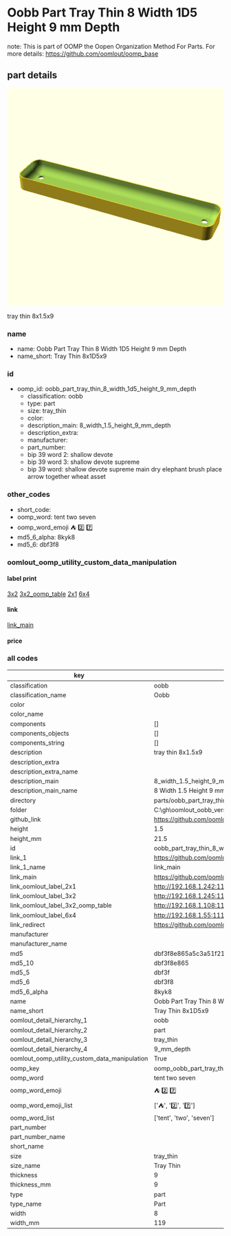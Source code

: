 # Oobb Part Tray Thin 8 Width 1D5 Height 9 mm Depth  

note: This is part of OOMP the Oopen Organization Method For Parts. For more details: https://github.com/oomlout/oomp_base

##  part details
  

[![](3dpr.png)](3dpr.png)

tray thin 8x1.5x9



### name
* name: Oobb Part Tray Thin 8 Width 1D5 Height 9 mm Depth
* name_short: Tray Thin 8x1D5x9 
### id
* oomp_id: oobb_part_tray_thin_8_width_1d5_height_9_mm_depth
  * classification: oobb
  * type: part
  * size: tray_thin
  * color: 
  * description_main: 8_width_1.5_height_9_mm_depth
  * description_extra: 
  * manufacturer: 
  * part_number: 
  * bip 39 word 2: shallow devote
  * bip 39 word 3: shallow devote supreme
  * bip 39 word: shallow devote supreme main dry elephant brush place arrow together wheat asset

### other_codes
* short_code: 
* oomp_word: tent two seven
* oomp_word_emoji :tent: :two: :seven:
* md5_6_alpha: 8kyk8
* md5_6: dbf3f8






### oomlout_oomp_utility_custom_data_manipulation
#### label print
[3x2](http://192.168.1.245:1112/?label=oomp%208kyk8)
[3x2_oomp_table](http://192.168.1.108:1112/?label=oomp%208kyk8)
[2x1](http://192.168.1.242:1112/?label=oomp%208kyk8)
[6x4](http://192.168.1.55:1112/?label=oomp%208kyk8)    

#### link

[link_main](https://github.com/oomlout/oomlout_oobb_version_4_generated_parts/tree/main/navigation_oomp/oobb/part/tray_thin/8_width_1.5_height_9_mm_depth/part)                              

#### price







### all codes 
| key | value |  
| --- | --- |  
| classification | oobb |  
| classification_name | Oobb |  
| color |  |  
| color_name |  |  
| components | [] |  
| components_objects | [] |  
| components_string | [] |  
| description | tray thin 8x1.5x9 |  
| description_extra |  |  
| description_extra_name |  |  
| description_main | 8_width_1.5_height_9_mm_depth |  
| description_main_name | 8 Width 1.5 Height 9 mm Depth |  
| directory | parts/oobb_part_tray_thin_8_width_1d5_height_9_mm_depth |  
| folder | C:\gh\oomlout_oobb_version_4_generated_parts\parts\oobb_part_tray_thin_8_width_1d5_height_9_mm_depth |  
| github_link | https://github.com/oomlout/oomlout_oomp_part_src/tree/main/parts/oobb_part_tray_thin_8_width_1d5_height_9_mm_depth |  
| height | 1.5 |  
| height_mm | 21.5 |  
| id | oobb_part_tray_thin_8_width_1d5_height_9_mm_depth |  
| link_1 | https://github.com/oomlout/oomlout_oobb_version_4_generated_parts/tree/main/navigation_oomp/oobb/part/tray_thin/8_width_1.5_height_9_mm_depth/part |  
| link_1_name | link_main |  
| link_main | https://github.com/oomlout/oomlout_oobb_version_4_generated_parts/tree/main/navigation_oomp/oobb/part/tray_thin/8_width_1.5_height_9_mm_depth/part |  
| link_oomlout_label_2x1 | http://192.168.1.242:1112/?label=oomp%208kyk8 |  
| link_oomlout_label_3x2 | http://192.168.1.245:1112/?label=oomp%208kyk8 |  
| link_oomlout_label_3x2_oomp_table | http://192.168.1.108:1112/?label=oomp%208kyk8 |  
| link_oomlout_label_6x4 | http://192.168.1.55:1112/?label=oomp%208kyk8 |  
| link_redirect | https://github.com/oomlout/oomlout_oobb_version_4_generated_parts/tree/main/parts/oobb_tray_thin_08_1d5_09 |  
| manufacturer |  |  
| manufacturer_name |  |  
| md5 | dbf3f8e865a5c3a51f21d865b3cf3628 |  
| md5_10 | dbf3f8e865 |  
| md5_5 | dbf3f |  
| md5_6 | dbf3f8 |  
| md5_6_alpha | 8kyk8 |  
| name | Oobb Part Tray Thin 8 Width 1D5 Height 9 mm Depth |  
| name_short | Tray Thin 8x1D5x9  |  
| oomlout_detail_hierarchy_1 | oobb |  
| oomlout_detail_hierarchy_2 | part |  
| oomlout_detail_hierarchy_3 | tray_thin |  
| oomlout_detail_hierarchy_4 | 9_mm_depth |  
| oomlout_oomp_utility_custom_data_manipulation | True |  
| oomp_key | oomp_oobb_part_tray_thin_8_width_1d5_height_9_mm_depth |  
| oomp_word | tent two seven |  
| oomp_word_emoji | :tent: :two: :seven: |  
| oomp_word_emoji_list | [':tent:', ':two:', ':seven:'] |  
| oomp_word_list | ['tent', 'two', 'seven'] |  
| part_number |  |  
| part_number_name |  |  
| short_name |  |  
| size | tray_thin |  
| size_name | Tray Thin |  
| thickness | 9 |  
| thickness_mm | 9 |  
| type | part |  
| type_name | Part |  
| width | 8 |  
| width_mm | 119 |  
